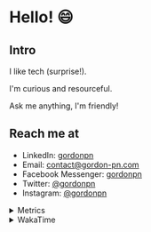 # Hello! 😄

## Intro

I like tech (surprise!).

I'm curious and resourceful.

Ask me anything, I'm friendly!

## Reach me at

- LinkedIn: [gordonpn](https://www.linkedin.com/in/gordonpn/)
- Email: [contact@gordon-pn.com](mailto:contact@gordon-pn.com)
- Facebook Messenger: [gordonpn](https://www.messenger.com/t/Gordonpn)
- Twitter: [@gordonpn](https://twitter.com/Gordonpn)
- Instagram: [@gordonpn](https://www.instagram.com/gordonpn/)

<details>
  <summary>Metrics</summary>

  <img align="center" src="https://github.com/gordonpn/gordonpn/blob/master/github-metrics.svg" alt="GitHub Metrics">

</details>

<details>
  <summary>WakaTime</summary>

  <!--START_SECTION:waka-->
📊 **This Week I Spent My Time On** 

```text
💬 Programming Languages: 
Java                     12 hrs 5 mins       ████████████████████░░░░░   78.36 % 
JSON                     1 hr 4 mins         ██░░░░░░░░░░░░░░░░░░░░░░░   06.97 % 
XML                      45 mins             █░░░░░░░░░░░░░░░░░░░░░░░░   04.97 % 
ANTLR v4 grammar file    28 mins             █░░░░░░░░░░░░░░░░░░░░░░░░   03.09 % 
Makefile                 25 mins             █░░░░░░░░░░░░░░░░░░░░░░░░   02.79 % 

🔥 Editors: 
Intellijidea             14 hrs 51 mins      ████████████████████████░   96.35 % 
VS Code                  33 mins             █░░░░░░░░░░░░░░░░░░░░░░░░   03.65 % 
```


 Last Updated on 27/02/2024 16:21:22 UTC
<!--END_SECTION:waka-->
</details>
